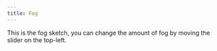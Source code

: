 ```yaml
---
title: Fog
---
```


This is the fog sketch, you can change the amount of fog by moving the slider on the top-left.

<!-- Sketch file location, (pending organization) -->
<script src="fog.js"></script>
<!-- Necessary element to position p5 canvas -->
<div id="sketch-div"></div>

